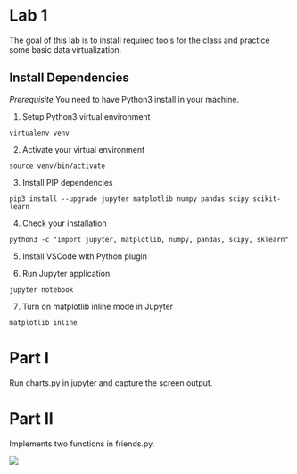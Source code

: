 # Lab 1

The goal of this lab is to install required tools for the class and practice some basic data virtualization.

## Install Dependencies

_Prerequisite_ You need to have Python3 install in your machine.

1. Setup Python3 virtual environment

```
virtualenv venv
```

2. Activate your virtual environment

```
source venv/bin/activate
```

3. Install PIP dependencies

```
pip3 install --upgrade jupyter matplotlib numpy pandas scipy scikit-learn
```

4. Check your installation

```
python3 -c "import jupyter, matplotlib, numpy, pandas, scipy, sklearn"
```

5. Install VSCode with Python plugin

6. Run Jupyter application.

```
jupyter notebook
```

7. Turn on matplotlib inline mode in Jupyter

```matplotlib inline```

# Part I

Run charts.py in jupyter and capture the screen output.

# Part II

Implements two functions in friends.py.

![](friend-graph.png)
